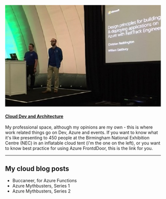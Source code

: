 <section id="blog" class="projects-section bg-light">
    <div class="container">
      <!-- Project One Row -->
      <div class="row justify-content-center no-gutters mb-5 mb-lg-0">
        <div class="col-lg-6">
          <img class="img-fluid" src="/img/IMG_3133.JPG" alt="Cloud tent at the NEC">
        </div>
        <div class="col-lg-6">
          <div class="bg-black text-center h-100 project">
            <div class="d-flex h-100">
              <div class="project-text w-100 my-auto text-center text-lg-left">
                <h4 class="text-white">	<a href="/blogpages/cloud.html">Cloud Dev and Architecture</a></h4>
                <p class="mb-0 text-white-50">My professional space, although my opinions are my own - this is where work related things go on Dev, Azure and events. If you want to know what it's like presenting to 450 people at the Birmingham National Exhibition Centre (NEC) in an inflatable cloud tent (i'm the one on the left), or you want to know best practice for using Azure FrontdDoor, this is the link for you.</p>
                <hr class="d-none d-lg-block mb-0 ml-0">
              </div>
            </div>
          </div>
        </div>
      </div>
    </div>
  </section>
  <section id="about" class="about-section text-center">
      <div class="container">
        <div class="row">
          <div class="col-lg-8 mx-auto">
            <h2 class="text-white mb-4">My cloud blog posts</h2>
            <p class="text-white-50">
              <ul>    
                  <li>Buccaneer, for Azure Functions</li>
                  <li>Azure Mythbusters, Series 1</li>
                  <li>Azure Mythbusters, Series 2</li>
              </ul>  
            </p>
          </div>
        </div>
      </div>
    </section>

